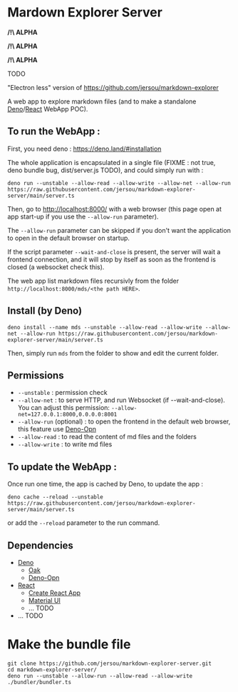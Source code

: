 # Mardown Explorer Server

**/!\ ALPHA**

**/!\ ALPHA**

**/!\ ALPHA**

TODO

"Electron less" version of https://github.com/jersou/markdown-explorer

A web app to explore markdown files (and to make a standalone [Deno](https://deno.land/)/[React](https://www.reactjs.org/) WebApp POC).


## To run the WebApp :
First, you need deno : https://deno.land/#installation

The whole application is encapsulated in a single file (FIXME : not true, deno bundle bug, dist/server.js TODO), and could simply run with :
```
deno run --unstable --allow-read --allow-write --allow-net --allow-run https://raw.githubusercontent.com/jersou/markdown-explorer-server/main/server.ts
```
Then, go to [http://localhost:8000/](http://localhost:8000/) with a web browser (this page open at app start-up
 if you use the `--allow-run` parameter).

The `--allow-run` parameter can be skipped if you don't want the application to open in the default browser on startup.

If the script parameter `--wait-and-close` is present, the server will wait a frontend connection,
 and it will stop by itself as soon as the frontend is closed (a websocket check this).

The web app list markdown files recursivly from the folder `http://localhost:8000/mds/<the path HERE>`.

## Install (by Deno)
```
deno install --name mds --unstable --allow-read --allow-write --allow-net --allow-run https://raw.githubusercontent.com/jersou/markdown-explorer-server/main/server.ts
```
Then, simply run `mds` from the folder to show and edit the current folder.

## Permissions

* `--unstable`  : permission check
* `--allow-net` : to serve HTTP, and run Websocket (if --wait-and-close).
You can adjust this permission: `--allow-net=127.0.0.1:8000,0.0.0.0:8001`
* `--allow-run` (optional) : to open the frontend in the default web browser, this feature use [Deno-Opn](https://github.com/hashrock/deno-opn)
* `--allow-read` : to read the content of md files and the folders
* `--allow-write` : to write md files

## To update the WebApp :
Once run one time, the app is cached by Deno, to update the app :
```
deno cache --reload --unstable https://raw.githubusercontent.com/jersou/markdown-explorer-server/main/server.ts
```
or add the `--reload` parameter to the run command.


## Dependencies

* [Deno](https://deno.land/)
  * [Oak](https://oakserver.github.io/oak/)
  * [Deno-Opn](https://github.com/hashrock/deno-opn)
* [React](https://www.reactjs.org/)
  * [Create React App](https://reactjs.org/docs/create-a-new-react-app.html)
  * [Material UI](https://material-ui.com/)
  * ... TODO
* ... TODO

# Make the bundle file
```
git clone https://github.com/jersou/markdown-explorer-server.git
cd markdown-explorer-server/
deno run --unstable --allow-run --allow-read --allow-write ./bundler/bundler.ts
```
